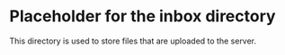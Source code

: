 # Placeholder for the inbox directory

This directory is used to store files that are uploaded to the server.
